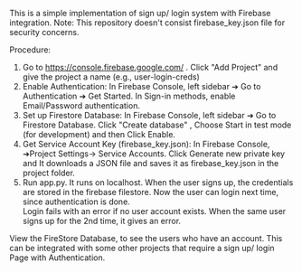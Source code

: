 This is a simple implementation of sign up/ login system with Firebase integration.
Note: This repository doesn't consist firebase_key.json file for security concerns.

Procedure:
1. Go to https://console.firebase.google.com/ . Click "Add Project" and give the project a name (e.g., user-login-creds)
2. Enable Authentication: In Firebase Console, left sidebar ➔ Go to Authentication ➔ Get Started. In Sign-in methods, enable Email/Password authentication.
3. Set up Firestore Database: In Firebase Console, left sidebar ➔ Go to Firestore Database.
Click "Create database" , Choose Start in test mode (for development) and then Click Enable.
4. Get Service Account Key (firebase_key.json): In Firebase Console, ➔Project Settings→ Service Accounts. Click Generate new private key and It downloads a JSON file and saves it as firebase_key.json in the project folder.
5. Run app.py. It runs on localhost. When the user signs up, the credentials are stored in the firebase filestore. Now the user can login next time, since authentication is done.          
Login fails with an error if no user account exists.
When the same user signs up for the 2nd time, it gives an error.

View the FireStore Database, to see the users who have an account. 
This can be integrated with some other projects that require a sign up/ login Page with Authentication. 
